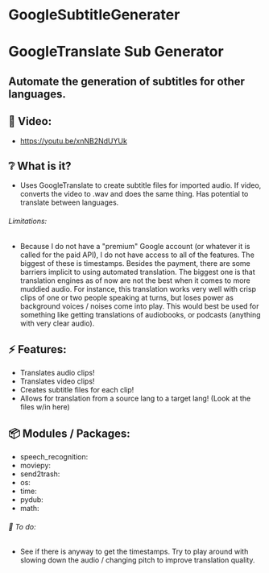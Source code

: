 # GoogleSubtitleGenerater

# GoogleTranslate Sub Generator

## Automate the generation of subtitles for other languages.

## :cinema: Video:
* https://youtu.be/xnNB2NdUYUk

## :grey_question: What is it?
* Uses GoogleTranslate to create subtitle files for imported audio. If video, converts the video to .wav and does the same thing. Has potential to translate between languages.
###### Limitations:
* Because I do not have a "premium" Google account (or whatever it is called for the paid API), I do not have access to all of the features. The biggest of these is timestamps. 
Besides the payment, there are some barriers implicit to using automated translation. The biggest one is that translation engines as of now are not the best when it comes to more muddied audio. 
For instance, this translation works very well with crisp clips of one or two people speaking at turns, but loses power as background voices / noises come into play. This would best be used 
for something like getting translations of audiobooks, or podcasts (anything with very clear audio).

## :zap: Features:
* Translates audio clips!
* Translates video clips!
* Creates subtitle files for each clip!
* Allows for translation from a source lang to a target lang! (Look at the files w/in here)

## :package: Modules / Packages:
* speech_recognition:
* moviepy:
* send2trash:
* os:
* time:
* pydub:
* math:


###### :hammer: To do:
* See if there is anyway to get the timestamps. Try to play around with slowing down the audio / changing pitch to improve translation quality.


